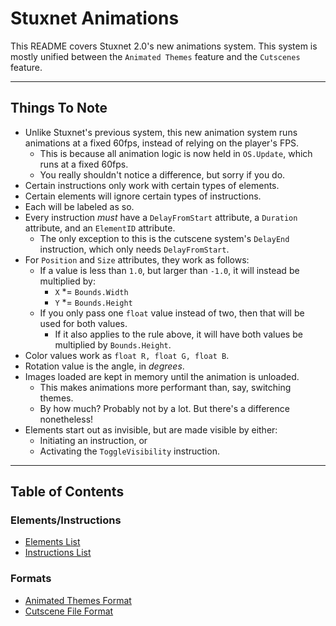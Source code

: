 # Stuxnet Animations
This README covers Stuxnet 2.0's new animations system. This system is mostly unified between the `Animated Themes` feature and the `Cutscenes` feature.

---

## Things To Note
* Unlike Stuxnet's previous system, this new animation system runs animations at a fixed 60fps, instead of relying on the player's FPS.
    * This is because all animation logic is now held in `OS.Update`, which runs at a fixed 60fps.
    * You really shouldn't notice a difference, but sorry if you do.
* Certain instructions only work with certain types of elements.
* Certain elements will ignore certain types of instructions.
* Each will be labeled as so.
* Every instruction *must* have a `DelayFromStart` attribute, a `Duration` attribute, and an `ElementID` attribute.
    * The only exception to this is the cutscene system's `DelayEnd` instruction, which only needs `DelayFromStart`.
* For `Position` and `Size` attributes, they work as follows:
    * If a value is less than `1.0`, but larger than `-1.0`, it will instead be multiplied by:
        * `X` *= `Bounds.Width`
        * `Y` *= `Bounds.Height`
    * If you only pass one `float` value instead of two, then that will be used for both values.
        * If it also applies to the rule above, it will have both values be multiplied by `Bounds.Height`.
* Color values work as `float R, float G, float B`.
* Rotation value is the angle, in *degrees*.
* Images loaded are kept in memory until the animation is unloaded.
    * This makes animations more performant than, say, switching themes.
    * By how much? Probably not by a lot. But there's a difference nonetheless!
* Elements start out as invisible, but are made visible by either:
    * Initiating an instruction, or
    * Activating the `ToggleVisibility` instruction.

---

## Table of Contents
### Elements/Instructions
* [Elements List](Elements.md)
* [Instructions List](Instructions.md)
### Formats
* [Animated Themes Format](AnimatedThemes.md)
* [Cutscene File Format](CutsceneFormat.md)